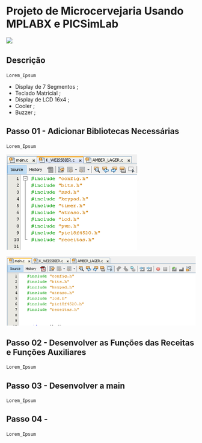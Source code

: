 # Projeto de Microcervejaria Usando MPLABX e PICSimLab


[![](http://img.youtube.com/vi/Lg4Qt_y-fSY/0.jpg)](http://www.youtube.com/watch?v=Lg4Qt_y-fSY "Microcervejaria - Projeto Final de Programação Embarcada")

## Descrição 
`Lorem_Ipsum`

- Display de 7 Segmentos ; 
- Teclado Matricial ; 
- Display de LCD 16x4 ; 
- Cooler ; 
- Buzzer ; 

## Passo 01 - Adicionar Bibliotecas Necessárias 
`Lorem_Ipsum`

![cervejas](Bibliotecas_Cervejas.PNG)

![main](Bibliotecas_Main.PNG)

## Passo 02 - Desenvolver as Funções das Receitas e Funções Auxiliares
`Lorem_Ipsum`

## Passo 03 - Desenvolver a main 
`Lorem_Ipsum`

## Passo 04 -
`Lorem_Ipsum`
